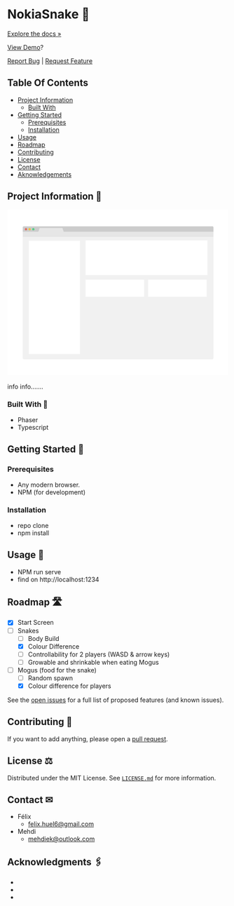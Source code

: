 # NokiaSnake 🐍

[Explore the docs »](https://github.com/f-huel/NokiaSnake)

[View Demo]()?

[Report Bug](https://github.com/f-huel/NokiaSnake/issues) | [Request Feature](https://github.com/f-huel/NokiaSnake/issues)


## Table Of Contents
- [Project Information](#project-information-📕)
  - [Built With](#built-with-🔨)
- [Getting Started](#getting-started-📖)
  - [Prerequisites](#prerequisites)
  - [Installation](#installation)
- [Usage](#usage-📝)
- [Roadmap](#roadmap-🛣)
- [Contributing](#contributing-👥)
- [License](#license-⚖)
- [Contact](#contact-✉)
- [Aknowledgements](#acknowledgments-🖇)


## Project Information 📕
<img src="images/readme/screenshot.png" alt="Preview">

info info.......


### Built With 🔨
- Phaser
- Typescript


## Getting Started 📖


### Prerequisites
- Any modern browser.
- NPM (for development)


### Installation
- repo clone
- npm install


## Usage 📝
- NPM run serve
- find on http://localhost:1234


## Roadmap 🛣
- [x] Start Screen
- [ ] Snakes
  - [ ] Body Build
  - [x] Colour Difference
  - [ ] Controllability for 2 players (WASD & arrow keys)
  - [ ] Growable and shrinkable when eating Mogus
- [ ] Mogus (food for the snake)
  - [ ] Random spawn
  - [x] Colour difference for players

See the [open issues](https://github.com/github_username/repo_name/issues) for a full list of proposed features (and known issues).


## Contributing 👥
If you want to add anything, please open a [pull request](https://github.com/f-huel/NokiaSnake/pulls).


## License ⚖
Distributed under the MIT License. See [`LICENSE.md`](LICENSE.md) for more information.


## Contact ✉
- Félix
  - felix.huel6@gmail.com
- Mehdi
  - mehdiek@outlook.com

## Acknowledgments 🖇
- []()
- []()
- []()